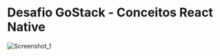 # Desafio GoStack - Conceitos React Native

![Screenshot_1](https://user-images.githubusercontent.com/39929399/97597422-90f2c800-19e4-11eb-9c21-9fcb426534df.png)
